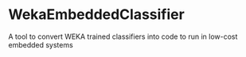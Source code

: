 # WekaEmbeddedClassifier
A tool to convert WEKA trained classifiers into code to run in low-cost embedded systems
